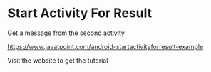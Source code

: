 # Start Activity For Result
 Get a message from the second activity

https://www.javatpoint.com/android-startactivityforresult-example

Visit the website to get the tutorial